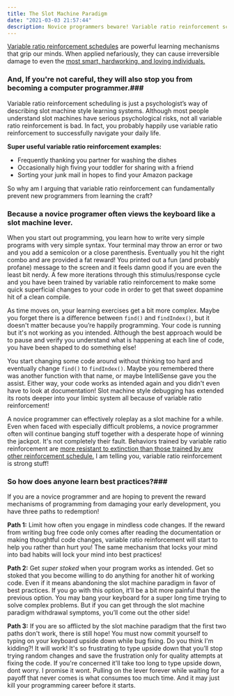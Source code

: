 ```yaml
---
title: The Slot Machine Paradigm
date: "2021-03-03 21:57:44"
description: Novice programmers beware! Variable ratio reinforcement schedules can damage your development!
---
```


[Variable ratio reinforcement schedules](https://www.simplypsychology.org/schedules-of-reinforcement.html#:~:text=A%20variable%20ratio%20schedule%20is,one%20needed%20to%20receive%20reinforcement "Variable Ratio Reinforcement") are powerful learning mechanisms that grip our minds. When applied nefariously, they can cause irreversible damage to even the [most smart, hardworking, and loving individuals.](https://www.theatlantic.com/magazine/archive/2016/12/losing-it-all/505814/ "Painful Story")

### And, If you're not careful, they will also stop you from becoming a computer programmer.###

Variable ratio reinforcement scheduling is just a psychologist’s way of describing slot machine style learning systems. Although most people understand slot machines have serious psychological risks, not all variable ratio reinforcement is bad. In fact, you probably happily use variable ratio reinforcement to successfully navigate your daily life.

**Super useful variable ratio reinforcement examples:**

- Frequently thanking you partner for washing the dishes
- Occasionally high fiving your toddler for sharing with a friend
- Sorting your junk mail in hopes to find your Amazon package

So why am I arguing that variable ratio reinforcement can fundamentally prevent new programmers from learning the craft?

### Because a novice programer often views the keyboard like a slot machine lever.

When you start out programming, you learn how to write very simple programs with very simple syntax. Your terminal may throw an error or two and you add a semicolon or a close parenthesis. Eventually you hit the right combo and are provided a fat reward! You printed out a fun (and probably profane) message to the screen and it feels damn good if you are even the least bit nerdy. A few more iterations through this stimulus/response cycle and you have been trained by variable ratio reinforcement to make some quick superficial changes to your code in order to get that sweet dopamine hit of a clean compile.

As time moves on, your learning exercises get a bit more complex. Maybe you forget there is a difference between `find()` and `findIndex()`, but it doesn't matter because you’re happily programming. Your code is running but it's not working as you intended. Although the best approach would be to pause and verify you understand what is happening at each line of code, you have been shaped to do something else!

You start changing some code around without thinking too hard and eventually change `find()` to `findIndex()`. Maybe you remembered there was another function with that name, or maybe IntelliSense gave you the assist. Either way, your code works as intended again and you didn't even have to look at documentation! Slot machine style debugging has extended its roots deeper into your limbic system all because of variable ratio reinforcement!

A novice programmer can effectively roleplay as a slot machine for a while. Even when faced with especially difficult problems, a novice programmer often will continue banging stuff together with a desperate hope of winning the jackpot. It's not completely their fault. Behaviors trained by variable ratio reinforcement are [more resistant to extinction than those trained by any other reinforcement schedule.](https://courses.lumenlearning.com/wmopen-psychology/chapter/reading-reinforcement-schedules/ "Reinforcement Schedule Comparison") I am telling you, variable ratio reinforcement is strong stuff!

### So how does anyone learn best practices?###

If you are a novice programmer and are hoping to prevent the reward mechanisms of programming from damaging your early development, you have three paths to redemption!

**Path 1:** Limit how often you engage in mindless code changes. If the reward from writing bug free code only comes after reading the documentation or making thoughtful code changes, variable ratio reinforcement will start to help you rather than hurt you! The same mechanism that locks your mind into bad habits will lock your mind into best practices!

**Path 2:** Get _super stoked_ when your program works as intended. Get so stoked that you become willing to do anything for another hit of working code. Even if it means abandoning the slot machine paradigm in favor of best practices. If you go with this option, it’ll be a bit more painful than the previous option. You may bang your keyboard for a super long time trying to solve complex problems. But if you can get through the slot machine paradigm withdrawal symptoms, you’ll come out the other side!

**Path 3:** If you are so afflicted by the slot machine paradigm that the first two paths don't work, there is still hope! You must now commit yourself to typing on your keyboard upside down while bug fixing. Do you think I'm kidding?! It will work! It's so frustrating to type upside down that you’ll stop trying random changes and save the frustration only for quality attempts at fixing the code. If you're concerned it'll take too long to type upside down, dont worry. I promise it wont. Pulling on the lever forever while waiting for a payoff that never comes is what consumes too much time. And it may just kill your programming career before it starts.
